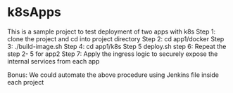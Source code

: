 # k8sApps
This is a sample project to test deployment of two apps with k8s
Step 1: clone the project and cd into project directory
Step 2: cd app1/docker
Step 3: ./build-image.sh
Step 4: cd app1/k8s
Step 5 deploy.sh
step 6: Repeat the step 2- 5 for app2
Step 7: Apply the ingress logic to securely expose the internal services from each app

Bonus: We could automate the above procedure using Jenkins file inside each project


